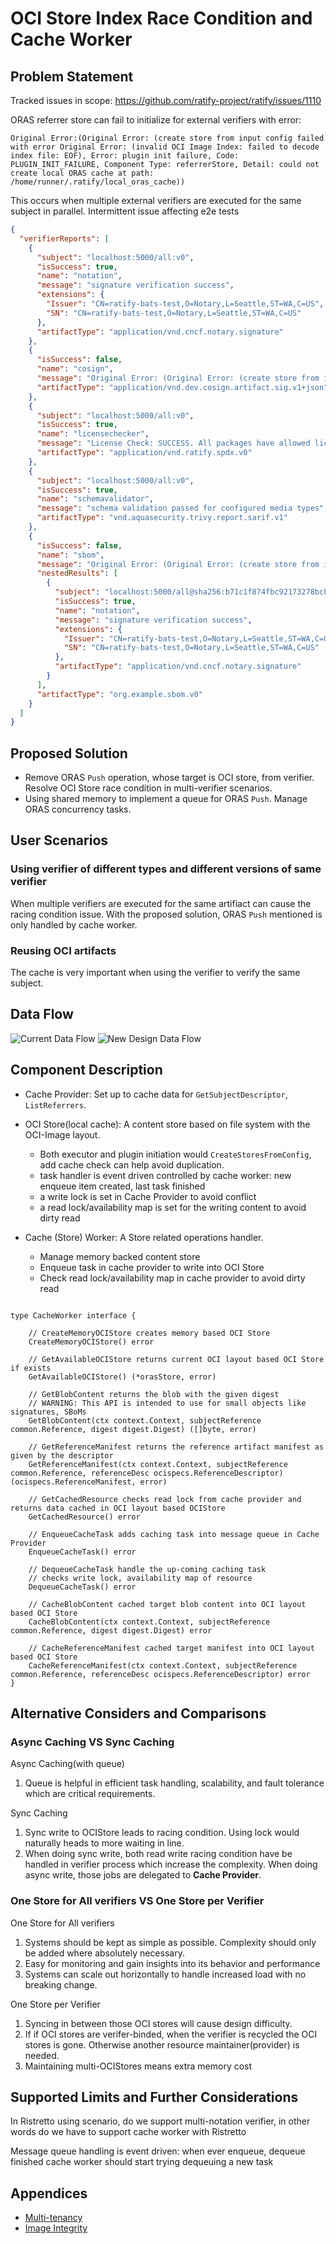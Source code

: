 # OCI Store Index Race Condition and Cache Worker

## Problem Statement

Tracked issues in scope:
<https://github.com/ratify-project/ratify/issues/1110>

ORAS referrer store can fail to initialize for external verifiers with error:

```log
Original Error:(Original Error: (create store from input config failed with error Original Error: (invalid OCI Image Index: failed to decode index file: EOF), Error: plugin init failure, Code: PLUGIN_INIT_FAILURE, Component Type: referrerStore, Detail: could not create local ORAS cache at path: /home/runner/.ratify/local_oras_cache))
```

This occurs when multiple external verifiers are executed for the same subject in parallel.
Intermittent issue affecting e2e tests

```json
{
  "verifierReports": [
    {
      "subject": "localhost:5000/all:v0",
      "isSuccess": true,
      "name": "notation",
      "message": "signature verification success",
      "extensions": {
        "Issuer": "CN=ratify-bats-test,O=Notary,L=Seattle,ST=WA,C=US",
        "SN": "CN=ratify-bats-test,O=Notary,L=Seattle,ST=WA,C=US"
      },
      "artifactType": "application/vnd.cncf.notary.signature"
    },
    {
      "isSuccess": false,
      "name": "cosign",
      "message": "Original Error: (Original Error: (create store from input config failed with error Original Error: (invalid OCI Image Index: failed to decode index file: EOF), Error: plugin init failure, Code: PLUGIN_INIT_FAILURE, Component Type: referrerStore, Detail: could not create local oras cache at path: /home/runner/.ratify/local_oras_cache), Error: verify signature failure, Code: VERIFY_SIGNATURE_FAILURE, Plugin Name: cosign, Component Type: verifier), Error: verify reference failure, Code: VERIFY_REFERENCE_FAILURE, Plugin Name: cosign, Component Type: verifier",
      "artifactType": "application/vnd.dev.cosign.artifact.sig.v1+json"
    },
    {
      "subject": "localhost:5000/all:v0",
      "isSuccess": true,
      "name": "licensechecker",
      "message": "License Check: SUCCESS. All packages have allowed licenses",
      "artifactType": "application/vnd.ratify.spdx.v0"
    },
    {
      "subject": "localhost:5000/all:v0",
      "isSuccess": true,
      "name": "schemavalidator",
      "message": "schema validation passed for configured media types",
      "artifactType": "vnd.aquasecurity.trivy.report.sarif.v1"
    },
    {
      "isSuccess": false,
      "name": "sbom",
      "message": "Original Error: (Original Error: (create store from input config failed with error Original Error: (invalid OCI Image Index: failed to decode index file: EOF), Error: plugin init failure, Code: PLUGIN_INIT_FAILURE, Component Type: referrerStore, Detail: could not create local oras cache at path: /home/runner/.ratify/local_oras_cache), Error: verify signature failure, Code: VERIFY_SIGNATURE_FAILURE, Plugin Name: sbom, Component Type: verifier), Error: verify reference failure, Code: VERIFY_REFERENCE_FAILURE, Plugin Name: sbom, Component Type: verifier",
      "nestedResults": [
        {
          "subject": "localhost:5000/all@sha256:b71c1f874fbc92173278bcb7bb44c785b167f7efa3c44b52eb48e20d540741b5",
          "isSuccess": true,
          "name": "notation",
          "message": "signature verification success",
          "extensions": {
            "Issuer": "CN=ratify-bats-test,O=Notary,L=Seattle,ST=WA,C=US",
            "SN": "CN=ratify-bats-test,O=Notary,L=Seattle,ST=WA,C=US"
          },
          "artifactType": "application/vnd.cncf.notary.signature"
        }
      ],
      "artifactType": "org.example.sbom.v0"
    }
  ]
}
```

## Proposed Solution

- Remove ORAS `Push` operation, whose target is OCI store, from verifier. Resolve OCI Store race condition in multi-verifier scenarios.
- Using shared memory to implement a queue for ORAS `Push`. Manage ORAS concurrency tasks.

## User Scenarios

### Using verifier of different types and different versions of same verifier

When multiple verifiers are executed for the same artifiact can cause the racing condition issue.
With the proposed solution, ORAS `Push` mentioned is only handled by cache worker.

### Reusing OCI artifacts

The cache is very important when using the verifier to verify the same subject.

## Data Flow

![Current Data Flow](https://github.com/ratify-project/ratify/blob/OCIStoreDecorate/docs/img/verifier-store-prev.png)
![New Design Data Flow](https://github.com/ratify-project/ratify/blob/OCIStoreDecorate/docs/img/verifier-store-new.png)

## Component Description

- Cache Provider: Set up to cache data for `GetSubjectDescriptor`, `ListReferrers`.

- OCI Store(local cache): A content store based on file system with the OCI-Image layout.
  - Both executor and plugin initiation would `CreateStoresFromConfig`, add cache check can help avoid duplication.
  - task handler is event driven controlled by cache worker: new enqueue item created, last task finished
  - a write lock is set in Cache Provider to avoid conflict
  - a read lock/availability map is set for the writing content to avoid dirty read

- Cache (Store) Worker: A Store related operations handler.
  - Manage memory backed content store
  - Enqueue task in cache provider to write into OCI Store
  - Check read lock/availability map in cache provider to avoid dirty read

```golang

type CacheWorker interface {

    // CreateMemoryOCIStore creates memory based OCI Store
    CreateMemoryOCIStore() error

    // GetAvailableOCIStore returns current OCI layout based OCI Store if exists
    GetAvailableOCIStore() (*orasStore, error)

    // GetBlobContent returns the blob with the given digest
    // WARNING: This API is intended to use for small objects like signatures, SBoMs
    GetBlobContent(ctx context.Context, subjectReference common.Reference, digest digest.Digest) ([]byte, error)

    // GetReferenceManifest returns the reference artifact manifest as given by the descriptor
    GetReferenceManifest(ctx context.Context, subjectReference common.Reference, referenceDesc ocispecs.ReferenceDescriptor) (ocispecs.ReferenceManifest, error)

    // GetCachedResource checks read lock from cache provider and returns data cached in OCI layout based OCIStore
    GetCachedResource() error

    // EnqueueCacheTask adds caching task into message queue in Cache Provider
    EnqueueCacheTask() error

    // DequeueCacheTask handle the up-coming caching task
    // checks write lock, availability map of resource
    DequeueCacheTask() error

    // CacheBlobContent cached target blob content into OCI layout based OCI Store
    CacheBlobContent(ctx context.Context, subjectReference common.Reference, digest digest.Digest) error

    // CacheReferenceManifest cached target manifest into OCI layout based OCI Store
    CacheReferenceManifest(ctx context.Context, subjectReference common.Reference, referenceDesc ocispecs.ReferenceDescriptor) error
}

```

## Alternative Considers and Comparisons

### Async Caching VS Sync Caching

Async Caching(with queue)
1. Queue is helpful in efficient task handling, scalability, and fault tolerance which are critical requirements.

Sync Caching
1. Sync write to OCIStore leads to racing condition. Using lock would naturally heads to more waiting in line.
2. When doing sync write, both read write racing condition have be handled in verifier process which increase the complexity. When doing async write, those jobs are delegated to **Cache Provider**.



### One Store for All verifiers VS One Store per Verifier

One Store for All verifiers
1. Systems should be kept as simple as possible. Complexity should only be added where absolutely necessary.
2. Easy for monitoring and gain insights into its behavior and performance
3. Systems can scale out horizontally to handle increased load with no breaking change.

One Store per Verifier
1. Syncing in between those OCI stores will cause design difficulty.
2. If if OCI stores are verifer-binded, when the verifier is recycled the OCI stores is gone. Otherwise another resource maintainer(provider) is needed.
3. Maintaining multi-OCIStores means extra memory cost

## Supported Limits and Further Considerations

In Ristretto using scenario, do we support multi-notation verifier, in other words do we have to support cache worker with Ristretto

Message queue handling is event driven: when ever enqueue, dequeue finished cache worker should start trying dequeuing a new task

## Appendices

- [Multi-tenancy](https://ratify.dev/docs/reference/multi-tenancy)
- [Image Integrity](https://learn.microsoft.com/en-us/azure/aks/image-integrity?tabs=azure-cli#how-image-integrity-works)